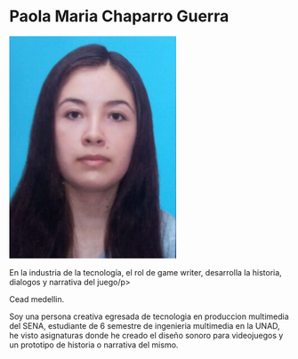 <h1>Paola Maria Chaparro Guerra </h1>
<img src="/paolaChaparro/fotoPaolachaparro.png" alt="foto fondo azul estudiante" width="300" height="400"> 
<p>En la industria de la tecnología, el rol de game writer, desarrolla la historia, dialogos y narrativa del juego/p> 
<p>Cead medellin.</p> 
<p>Soy una persona creativa egresada de tecnologia en produccion multimedia del SENA, estudiante de 6 semestre de ingenieria multimedia en la UNAD, he visto asignaturas donde he creado el diseño sonoro para videojuegos y un prototipo de historia o narrativa del mismo.</p> 
